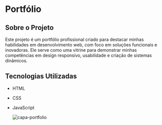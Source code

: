 # Portfólio

## Sobre o Projeto  
Este projeto é um portfólio profissional criado para destacar minhas habilidades em desenvolvimento web, com foco em soluções funcionais e inovadoras. Ele serve como uma vitrine para demonstrar minhas competências em design responsivo, usabilidade e criação de sistemas dinâmicos.

## Tecnologias Utilizadas  
- HTML
- CSS
- JavaScript

  ![capa-portfolio](https://github.com/user-attachments/assets/65cd03b7-1308-4ae1-897d-c2d4468cfabf)



 


